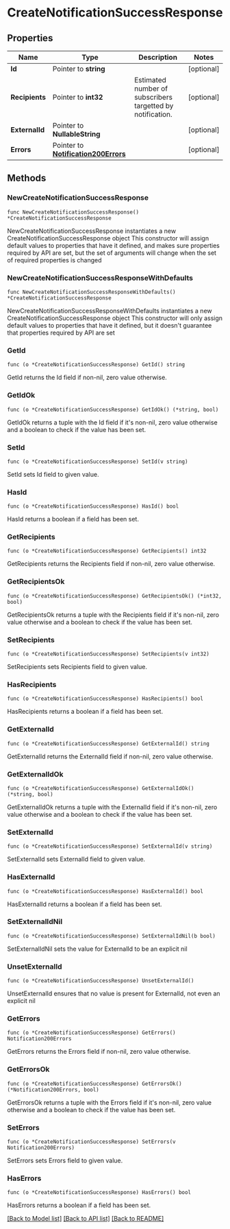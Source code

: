 # CreateNotificationSuccessResponse

## Properties

Name | Type | Description | Notes
------------ | ------------- | ------------- | -------------
**Id** | Pointer to **string** |  | [optional] 
**Recipients** | Pointer to **int32** | Estimated number of subscribers targetted by notification. | [optional] 
**ExternalId** | Pointer to **NullableString** |  | [optional] 
**Errors** | Pointer to [**Notification200Errors**](Notification200Errors.md) |  | [optional] 

## Methods

### NewCreateNotificationSuccessResponse

`func NewCreateNotificationSuccessResponse() *CreateNotificationSuccessResponse`

NewCreateNotificationSuccessResponse instantiates a new CreateNotificationSuccessResponse object
This constructor will assign default values to properties that have it defined,
and makes sure properties required by API are set, but the set of arguments
will change when the set of required properties is changed

### NewCreateNotificationSuccessResponseWithDefaults

`func NewCreateNotificationSuccessResponseWithDefaults() *CreateNotificationSuccessResponse`

NewCreateNotificationSuccessResponseWithDefaults instantiates a new CreateNotificationSuccessResponse object
This constructor will only assign default values to properties that have it defined,
but it doesn't guarantee that properties required by API are set

### GetId

`func (o *CreateNotificationSuccessResponse) GetId() string`

GetId returns the Id field if non-nil, zero value otherwise.

### GetIdOk

`func (o *CreateNotificationSuccessResponse) GetIdOk() (*string, bool)`

GetIdOk returns a tuple with the Id field if it's non-nil, zero value otherwise
and a boolean to check if the value has been set.

### SetId

`func (o *CreateNotificationSuccessResponse) SetId(v string)`

SetId sets Id field to given value.

### HasId

`func (o *CreateNotificationSuccessResponse) HasId() bool`

HasId returns a boolean if a field has been set.

### GetRecipients

`func (o *CreateNotificationSuccessResponse) GetRecipients() int32`

GetRecipients returns the Recipients field if non-nil, zero value otherwise.

### GetRecipientsOk

`func (o *CreateNotificationSuccessResponse) GetRecipientsOk() (*int32, bool)`

GetRecipientsOk returns a tuple with the Recipients field if it's non-nil, zero value otherwise
and a boolean to check if the value has been set.

### SetRecipients

`func (o *CreateNotificationSuccessResponse) SetRecipients(v int32)`

SetRecipients sets Recipients field to given value.

### HasRecipients

`func (o *CreateNotificationSuccessResponse) HasRecipients() bool`

HasRecipients returns a boolean if a field has been set.

### GetExternalId

`func (o *CreateNotificationSuccessResponse) GetExternalId() string`

GetExternalId returns the ExternalId field if non-nil, zero value otherwise.

### GetExternalIdOk

`func (o *CreateNotificationSuccessResponse) GetExternalIdOk() (*string, bool)`

GetExternalIdOk returns a tuple with the ExternalId field if it's non-nil, zero value otherwise
and a boolean to check if the value has been set.

### SetExternalId

`func (o *CreateNotificationSuccessResponse) SetExternalId(v string)`

SetExternalId sets ExternalId field to given value.

### HasExternalId

`func (o *CreateNotificationSuccessResponse) HasExternalId() bool`

HasExternalId returns a boolean if a field has been set.

### SetExternalIdNil

`func (o *CreateNotificationSuccessResponse) SetExternalIdNil(b bool)`

 SetExternalIdNil sets the value for ExternalId to be an explicit nil

### UnsetExternalId
`func (o *CreateNotificationSuccessResponse) UnsetExternalId()`

UnsetExternalId ensures that no value is present for ExternalId, not even an explicit nil
### GetErrors

`func (o *CreateNotificationSuccessResponse) GetErrors() Notification200Errors`

GetErrors returns the Errors field if non-nil, zero value otherwise.

### GetErrorsOk

`func (o *CreateNotificationSuccessResponse) GetErrorsOk() (*Notification200Errors, bool)`

GetErrorsOk returns a tuple with the Errors field if it's non-nil, zero value otherwise
and a boolean to check if the value has been set.

### SetErrors

`func (o *CreateNotificationSuccessResponse) SetErrors(v Notification200Errors)`

SetErrors sets Errors field to given value.

### HasErrors

`func (o *CreateNotificationSuccessResponse) HasErrors() bool`

HasErrors returns a boolean if a field has been set.


[[Back to Model list]](../README.md#documentation-for-models) [[Back to API list]](../README.md#documentation-for-api-endpoints) [[Back to README]](../README.md)



